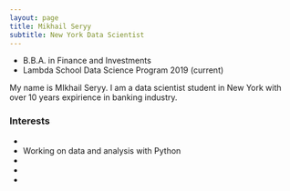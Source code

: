 ```yaml
---
layout: page
title: Mikhail Seryy
subtitle: New York Data Scientist
---
```



- B.B.A. in Finance and Investments
- Lambda School Data Science Program 2019 (current)

My name is MIkhail Seryy. I am a data scientist student in New York with over 10 years expirience in banking industry.

### Interests
- 
- Working on data and analysis with Python 
- 
- 
- 
